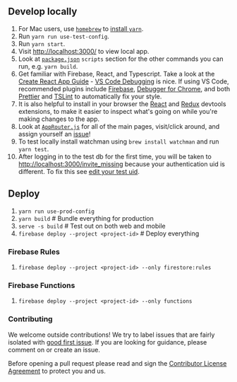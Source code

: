 ## Develop locally

1. For Mac users, use [`homebrew`](https://brew.sh/) to [install `yarn`](https://yarnpkg.com/lang/en/docs/install/).
1. Run `yarn run use-test-config`.
1. Run `yarn start`.
1. Visit [http://localhost:3000/](http://localhost:3000/) to view local app.
1. Look at [`package.json`](package.json) `scripts` section for the other commands you can run, e.g. `yarn build`.
1. Get familiar with Firebase, React, and Typescript. Take a look at the [Create React App Guide](https://github.com/facebookincubator/create-react-app/blob/master/packages/react-scripts/template/README.md) - [VS Code Debugging](https://github.com/facebook/create-react-app/blob/master/packages/react-scripts/template/README.md#visual-studio-code) is nice. If using VS Code, recommended plugins include [Firebase](https://marketplace.visualstudio.com/items?itemName=toba.vsfire), [Debugger for Chrome](https://marketplace.visualstudio.com/items?itemName=msjsdiag.debugger-for-chrome), and both [Prettier](https://marketplace.visualstudio.com/items?itemName=esbenp.prettier-vscode) and [TSLint](https://marketplace.visualstudio.com/items?itemName=eg2.tslint) to automatically fix your style.
1. It is also helpful to install in your browser the [React](https://chrome.google.com/webstore/detail/react-developer-tools/fmkadmapgofadopljbjfkapdkoienihi?hl=en) and [Redux](https://chrome.google.com/webstore/detail/redux-devtools/lmhkpmbekcpmknklioeibfkpmmfibljd?hl=en) devtools extensions, to make it easier to inspect what's going on while you're making changes to the app.
1. Look at [`AppRouter.js`](src/components/AppRouter.js) for all of the main pages, visit/click around, and assign yourself an [issue](https://github.com/rahafoundation/raha.io/issues)!
1. To test locally install watchman using `brew install watchman` and run `yarn test`.
1. After logging in to the test db for the first time, you will be taken to [http://localhost:3000/invite_missing](http://localhost:3000/invite_missing) because your authentication uid is different. To fix this see [edit your test uid](https://github.com/rahafoundation/firebase-backup#edit-your-personal-test-uid).

## Deploy

1. `yarn run use-prod-config`
1. `yarn build` # Bundle everything for production
1. `serve -s build` # Test out on both web and mobile
1. `firebase deploy --project <project-id>` # Deploy everything

### Firebase Rules

1. `firebase deploy --project <project-id> --only firestore:rules`

### Firebase Functions

1. `firebase deploy --project <project-id> --only functions`

### Contributing

We welcome outside contributions! We try to label issues that are fairly isolated with [good first issue](https://github.com/rahafoundation/raha.io/issues?q=is%3Aissue+is%3Aopen+label%3A%22good+first+issue%22). If you are looking for guidance, please comment on or create an issue.

Before opening a pull request please read and sign the [Contributor License Agreement](https://docs.google.com/forms/d/1qUbT8hPnwfqgtYkWyr2jkGnO07_vKqw9bKSH19uBgWE/) to protect you and us.
